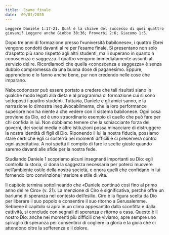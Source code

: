 ```yaml
---
title:  Esame finale
date:  09/01/2020
---
```


`Leggere Daniele 1:17-21. Qual è la chiave del successo di quei quattro giovani? Leggere anche Giobbe 38:36; Proverbi 2:6; Giacomo 1:5.`

Dopo tre anni di formazione presso l’«università babilonese», i quattro Ebrei vengono condotti davanti al re per l’esame finale. Si presentano non solo d’aspetto più sano rispetto agli altri studenti, ma li superano in quanto a conoscenza e saggezza. I quattro vengono immediatamente assunti al servizio del re. Ricordiamoci che quella «conoscenza e saggezza» è senza dubbio compromessa da una buona dose di paganesimo. Eppure, apprendono e lo fanno anche bene, pur non credendo nelle cose che imparano.

Nabucodonosor può essere portato a credere che tali risultati siano in qualche modo legati alla dieta e al programma di formazione cui si sono sottoposti i quattro studenti. Tuttavia, Daniele e gli amici sanno, e la narrazione lo dimostra inequivocabilmente, che la loro performance superiore non ha niente a che vedere con il sistema babilonese. Ogni cosa proviene da Dio, ed è uno straordinario esempio di quello che può fare per chi confida in lui. Non dobbiamo temere che la schiacciante forza dei governi, dei social media e altre istituzioni possa minacciare di distruggere la nostra identità di figli di Dio. Riponendo il lui la nostra fiducia, possiamo stare certi che egli ci sosterrà nei momenti difficili e ci preserverà contro ogni aspettativa. A noi spetta il compito di fare le scelte giuste quando saremo davanti alle sfide per la nostra fede.

Studiando Daniele 1 scopriamo alcuni insegnanti importanti su Dio: egli controlla la storia, ci dona la saggezza necessaria per poterci muovere nell’ambiente ostile della nostra società, e onora quelli che confidano in lui fornendo loro convinzione interiore e stile di vita.

Il capitolo termina sottolineando che «Daniele continuò così fino al primo anno del re Ciro» (v. 21). La menzione di Ciro è significativa, perché offre un barlume di speranza nel contesto dell’esilio. Ciro è la figura scelta da Dio per liberare il suo popolo e consentire il suo ritorno a Gerusalemme. Sebbene il capitolo si apra in un clima appesantito dalla sconfitta e dalla cattività, si conclude con segnali di speranza e ritorno a casa. Questo è il nostro Dio: anche nei momenti più difficili che viviamo, apre sempre uno spiraglio di speranza per consentirci di cogliere la gloria e la gioia che ci attendono oltre la sofferenza e il dolore.